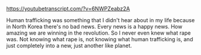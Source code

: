 https://youtubetranscript.com/?v=6NWPZeabz2A

 Human trafficking was something that I didn't hear about in my life because in North Korea there's no bad news. Every news is a happy news. How amazing we are winning in the revolution. So I never even knew what rape was. Not knowing what rape is, not knowing what human trafficking is, and just completely into a new, just another like planet.